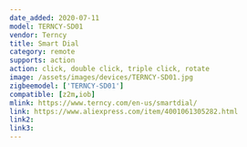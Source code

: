 ```yaml
---
date_added: 2020-07-11
model: TERNCY-SD01
vendor: Terncy
title: Smart Dial
category: remote
supports: action
action: click, double click, triple click, rotate
image: /assets/images/devices/TERNCY-SD01.jpg
zigbeemodel: ['TERNCY-SD01']
compatible: [z2m,iob]
mlink: https://www.terncy.com/en-us/smartdial/
link: https://www.aliexpress.com/item/4001061305282.html
link2: 
link3: 
---
```

